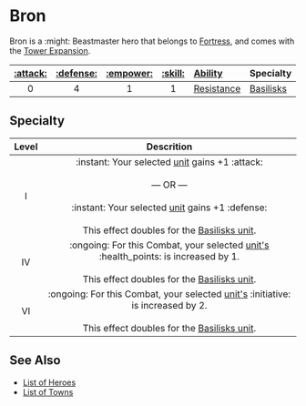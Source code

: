 # Bron

Bron is a :might: Beastmaster hero that belongs to [Fortress](../towns/fortress.md), and comes with the [Tower Expansion](../content.md).

| [:attack:](../statistics/attack.md) | [:defense:](../statistics/defense.md) | [:empower:](../statistics/power.md) | [:skill:](../statistics/knowledge.md) | [Ability](../abilities/index.md) | Specialty |
| :---: | :---: | :---: | :---: | :--- | :--- |
| 0 | 4 | 1 | 1 | [Resistance](../abilities/resistance.md) | [Basilisks](#specialty) |


## Specialty

| Level | Descrition |
| :---: | :---: |
| Ⅰ | :instant: Your selected [unit](../units/index.md) gains +1 :attack:<br><br>— OR —<br><br>:instant: Your selected [unit](../units/index.md) gains +1 :defense:<br><br>This effect doubles for the [Basilisks unit](../units/basilisks.md). |
| Ⅳ | :ongoing: For this Combat, your selected [unit's](../units/index.md) :health_points: is increased by 1.<br><br>This effect doubles for the [Basilisks unit](../units/basilisks.md). |
| Ⅵ | :ongoing: For this Combat, your selected [unit's](../units/index.md) :initiative: is increased by 2.<br><br>This effect doubles for the [Basilisks unit](../units/basilisks.md). |


## See Also

- [List of Heroes](index.md)
- [List of Towns](../towns/index.md)

